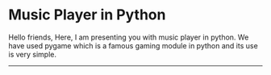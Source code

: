 # Music Player in Python
Hello friends,
          Here, I am presenting you with music player in python.
          We have used pygame which is a famous gaming module in python and its use is very simple.
          
__________________________________________________________________________________________________________
